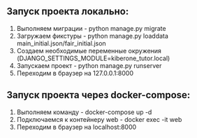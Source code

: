 ## Запуск проекта локально:
1. Выполняем миграции - python manage.py migrate
2. Загружаем фикстуры - python manage.py loaddata main_initial.json/fair_initial.json
3. Создаем необходимые переменные окружения (DJANGO_SETTINGS_MODULE=kiberone_tutor.local)
4. Запускаем проект - python manage.py runserver
5. Переходим в браузер на 127.0.0.1:8000

## Запуск проекта через docker-compose:
1. Выполняем команду - docker-compose up -d
2. Подключаемся к контейнеру web - docker exec -it web   
2. Переходим в браузер на localhost:8000
